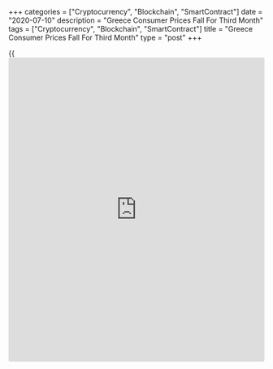 +++
categories = ["Cryptocurrency", "Blockchain", "SmartContract"]
date = "2020-07-10"
description = "Greece Consumer Prices Fall For Third Month"
tags = ["Cryptocurrency", "Blockchain", "SmartContract"]
title = "Greece Consumer Prices Fall For Third Month"
type = "post"
+++

{{<iframe id="large-banner" src="https://www.bounty.group/#slide=2.0" width="100%" height="600" scrolling="no" style="border: 0px solid rgb(216, 221, 230); border-radius: 3px;">}}

Greece's consumer prices declined for the third month in a row in June,
data from the Hellenic Statistical Authority showed on Friday.

The consumer price index fell 1.6 percent year-on-year in June,
following a 1.1 percent decline in May.

Prices for transportation declined 9.1 percent annually in June. Prices
of housing decreased 4.5 percent and communication cost fell 2.4
percent.

Meanwhile, prices for food and non-alcoholic beverages gained 3.6
percent and those for [health][1] grew 1.5 percent.

On a monthly basis, consumer prices remained unchanged in June, after a
0.8 percent decrease in the prior month.

The EU measure of harmonized index of consumer prices, or HICP, fell 1.9
percent annually in June, following a 0.7 percent decline in the
preceding month.

On a monthly basis, the HICP fell 0.7 percent in June, following a 0.2
percent decrease in the prior month.

Separate data from the statistical office showed that the industrial
production fell 7.5 percent yearly in May, following a 10.2 percent
decline in April.

Manufacturing output fell 8.4 percent annually in May and mining and
quarrying production declined 11.8 percent. Production of electricity
decreased 4.8 percent, while those of water supply rose 4.8 percent.

On a monthly basis, industrial production rose 3.3 percent in May, after
a 11.1 percent fall in the prior month.

For comments and feedback [contact](https://www.playgroundfx.com/contact/): editorial@rtt[news](https://www.letsplayfx.com/blog/forex-news-website/).com

[Economic News][2]

 **What parts of the world are seeing the best (and worst) economic
performances lately? Click[here][3] to check out our [Econ Scorecard][3]
and find out! See up-to-the-moment [ranking](https://www.playgroundfx.com/blog/crypto-exchange-ranking/)s for the best and worst
performers in [GDP][4], [unemployment rate][5], [inflation][6] and much
more.**

   1. www.rtt[news](https://www.letsplayfx.com/blog/forex-news-website/).com/Content/Health.aspx
   2. www.rtt[news](https://www.letsplayfx.com/blog/forex-news-website/).com/Content/EconomicNews.aspx
   3. www.rtt[news](https://www.letsplayfx.com/blog/forex-news-website/).com/economic-scorecard/world-rank/retail-sales/highest-performance.aspx
   4. www.rtt[news](https://www.letsplayfx.com/blog/forex-news-website/).com/economic-scorecard/world-rank/GDP/highest-performance.aspx
   5. www.rtt[news](https://www.letsplayfx.com/blog/forex-news-website/).com/economic-scorecard/world-rank/unemployment-rate/lowest-performance.aspx
   6. www.rtt[news](https://www.letsplayfx.com/blog/forex-news-website/).com/economic-scorecard/world-rank/CPI/highest-performance.aspx